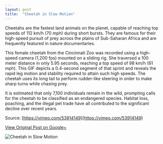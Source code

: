 ```yaml
---
layout: post
title:  "Cheetah in Slow Motion"
---
```


Cheetahs are the fastest land animals on the planet, capable of reaching top speeds of 112 km/h (70 mph) during short bursts. They are famous for their high-speed pursuit of prey across the plains of Sub-Saharan Africa and are frequently featured in nature documentaries.

This female cheetah from the Cincinnati Zoo was recorded using a high-speed camera (1,200 fps) mounted on a sliding rig. She traversed a 100 meter distance in only 5.95 seconds, reaching a top speed of 98 km/h (61 mph). This GIF depicts a 0.4-second segment of that sprint and reveals the rapid leg motion and stability required to attain such high speeds. The cheetah uses its long tail to perform rudder-like steering in order to make sharp turns while chasing prey.

It is estimated that only 7,100 individuals remain in the wild, prompting calls for the cheetah to be classified as an endangered species. Habitat loss, poaching, and the illegal pet trade have all contributed to the significant decline over recent years.

Source: [https://vimeo.com/53914149](https://vimeo.com/53914149)

[View Original Post on Google+](https://plus.google.com/+ColinSullender/posts/bDK8k6dPXuk)

![Cheetah in Slow Motion](/assets/img/2017-10-21-Cheetah.gif)
